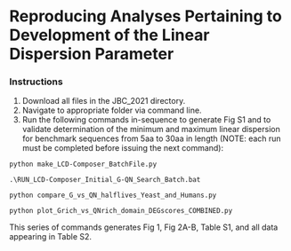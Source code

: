 # Reproducing Analyses Pertaining to Development of the Linear Dispersion Parameter

### Instructions
1. Download all files in the JBC_2021 directory.
2. Navigate to appropriate folder via command line.
3. Run the following commands in-sequence to generate Fig S1 and to validate determination of the minimum and maximum linear dispersion for benchmark sequences from 5aa to 30aa in length (NOTE: each run must be completed before issuing the next command):

```
python make_LCD-Composer_BatchFile.py
```

```
.\RUN_LCD-Composer_Initial_G-QN_Search_Batch.bat
```

```
python compare_G_vs_QN_halflives_Yeast_and_Humans.py
```

```
python plot_Grich_vs_QNrich_domain_DEGscores_COMBINED.py
```

This series of commands generates Fig 1, Fig 2A-B, Table S1, and all data appearing in Table S2.
